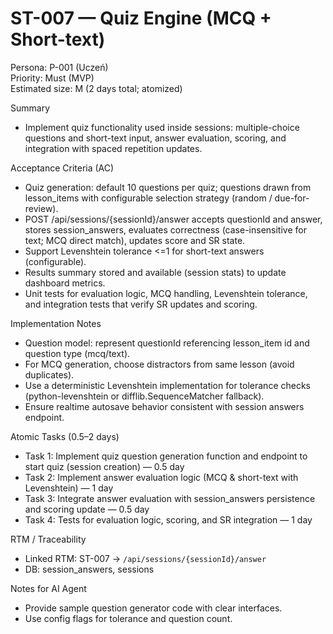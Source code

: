 # ST-007 — Quiz Engine (MCQ + Short-text)

Persona: P-001 (Uczeń)  
Priority: Must (MVP)  
Estimated size: M (2 days total; atomized)

Summary
- Implement quiz functionality used inside sessions: multiple-choice questions and short-text input, answer evaluation, scoring, and integration with spaced repetition updates.

Acceptance Criteria (AC)
- Quiz generation: default 10 questions per quiz; questions drawn from lesson_items with configurable selection strategy (random / due-for-review).
- POST /api/sessions/{sessionId}/answer accepts questionId and answer, stores session_answers, evaluates correctness (case-insensitive for text; MCQ direct match), updates score and SR state.
- Support Levenshtein tolerance <=1 for short-text answers (configurable).
- Results summary stored and available (session stats) to update dashboard metrics.
- Unit tests for evaluation logic, MCQ handling, Levenshtein tolerance, and integration tests that verify SR updates and scoring.

Implementation Notes
- Question model: represent questionId referencing lesson_item id and question type (mcq/text).
- For MCQ generation, choose distractors from same lesson (avoid duplicates).
- Use a deterministic Levenshtein implementation for tolerance checks (python-levenshtein or difflib.SequenceMatcher fallback).
- Ensure realtime autosave behavior consistent with session answers endpoint.

Atomic Tasks (0.5–2 days)
- Task 1: Implement quiz question generation function and endpoint to start quiz (session creation) — 0.5 day
- Task 2: Implement answer evaluation logic (MCQ & short-text with Levenshtein) — 1 day
- Task 3: Integrate answer evaluation with session_answers persistence and scoring update — 0.5 day
- Task 4: Tests for evaluation logic, scoring, and SR integration — 1 day

RTM / Traceability
- Linked RTM: ST-007 -> `/api/sessions/{sessionId}/answer`
- DB: session_answers, sessions

Notes for AI Agent
- Provide sample question generator code with clear interfaces.
- Use config flags for tolerance and question count.